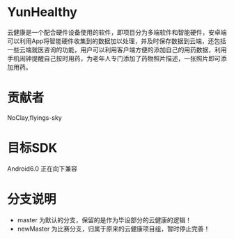 # YunHealthy
云健康是一个配合硬件设备使用的软件，即项目分为多端软件和智能硬件，安卓端可以利用App将智能硬件收集到的数据加以处理，并及时保存数据到云端，还包括一些云端就医咨询的功能，用户可以利用客户端方便的添加自己的用药数据，利用手机闹钟提醒自己按时用药，为老年人专门添加了药物照片描述，一张照片即可添加用药。

# 贡献者

NoClay,flyings-sky

# 目标SDK

Android6.0 正在向下兼容

# 分支说明

* master 为默认的分支，保留的是作为毕设部分的云健康的逻辑！
* newMaster 为比赛分支，归属于原来的云健康项目组，暂时停止完善！









